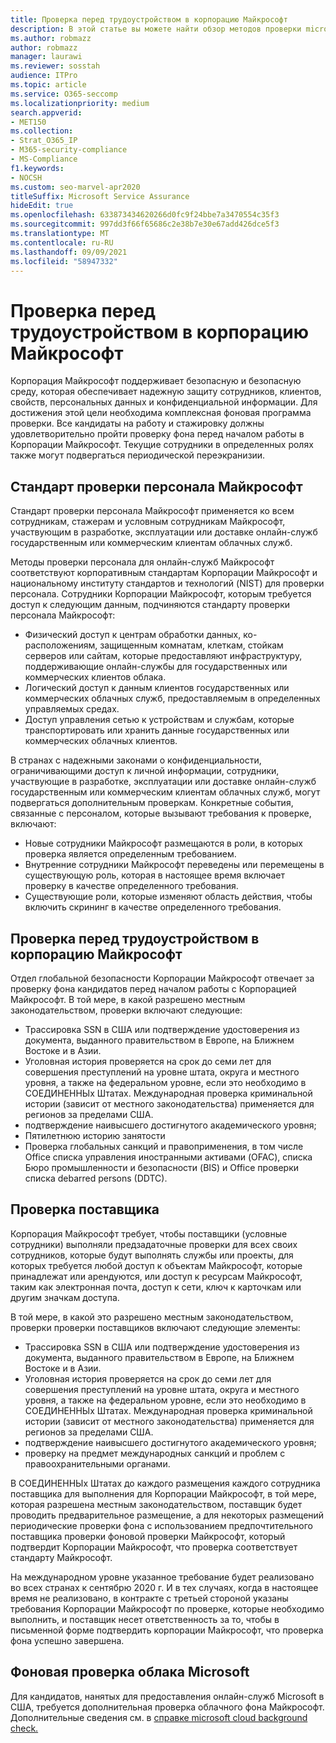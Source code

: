 ```yaml
---
title: Проверка перед трудоустройством в корпорацию Майкрософт
description: В этой статье вы можете найти обзор методов проверки microsoft для предварительного трудоустройства для Microsoft 365.
ms.author: robmazz
author: robmazz
manager: laurawi
ms.reviewer: sosstah
audience: ITPro
ms.topic: article
ms.service: O365-seccomp
ms.localizationpriority: medium
search.appverid:
- MET150
ms.collection:
- Strat_O365_IP
- M365-security-compliance
- MS-Compliance
f1.keywords:
- NOCSH
ms.custom: seo-marvel-apr2020
titleSuffix: Microsoft Service Assurance
hideEdit: true
ms.openlocfilehash: 633873434620266d0fc9f24bbe7a3470554c35f3
ms.sourcegitcommit: 997dd3f66f65686c2e38b7e30e67add426dce5f3
ms.translationtype: MT
ms.contentlocale: ru-RU
ms.lasthandoff: 09/09/2021
ms.locfileid: "58947332"
---
```

# <a name="microsoft-pre-employment-screening"></a>Проверка перед трудоустройством в корпорацию Майкрософт

Корпорация Майкрософт поддерживает безопасную и безопасную среду, которая обеспечивает надежную защиту сотрудников, клиентов, свойств, персональных данных и конфиденциальной информации. Для достижения этой цели необходима комплексная фоновая программа проверки. Все кандидаты на работу и стажировку должны удовлетворительно пройти проверку фона перед началом работы в Корпорации Майкрософт. Текущие сотрудники в определенных ролях также могут подвергаться периодической переэкранизии.

## <a name="the-microsoft-personnel-screening-standard"></a>Стандарт проверки персонала Майкрософт

Стандарт проверки персонала Майкрософт применяется ко всем сотрудникам, стажерам и условным сотрудникам Майкрософт, участвующим в разработке, эксплуатации или доставке онлайн-служб государственным или коммерческим клиентам облачных служб.

Методы проверки персонала для онлайн-служб Майкрософт соответствуют корпоративным стандартам Корпорации Майкрософт и национальному институту стандартов и технологий (NIST) для проверки персонала. Сотрудники Корпорации Майкрософт, которым требуется доступ к следующим данным, подчиняются стандарту проверки персонала Майкрософт:

- Физический доступ к центрам обработки данных, ко-расположениям, защищенным комнатам, клеткам, стойкам серверов или сайтам, которые предоставляют инфраструктуру, поддерживающие онлайн-службы для государственных или коммерческих клиентов облака.
- Логический доступ к данным клиентов государственных или коммерческих облачных служб, предоставляемым в определенных управляемых средах.
- Доступ управления сетью к устройствам и службам, которые транспортировать или хранить данные государственных или коммерческих облачных клиентов.

В странах с надежными законами о конфиденциальности, ограничивающими доступ к личной информации, сотрудники, участвующие в разработке, эксплуатации или доставке онлайн-служб государственным или коммерческим клиентам облачных служб, могут подвергаться дополнительным проверкам. Конкретные события, связанные с персоналом, которые вызывают требования к проверке, включают:

- Новые сотрудники Майкрософт размещаются в роли, в которых проверка является определенным требованием.
- Внутренние сотрудники Майкрософт переведены или перемещены в существующую роль, которая в настоящее время включает проверку в качестве определенного требования.
- Существующие роли, которые изменяют область действия, чтобы включить скрининг в качестве определенного требования.

## <a name="microsoft-pre-employment-screening"></a>Проверка перед трудоустройством в корпорацию Майкрософт

Отдел глобальной безопасности Корпорации Майкрософт отвечает за проверку фона кандидатов перед началом работы с Корпорацией Майкрософт.
В той мере, в какой разрешено местным законодательством, проверки включают следующие:

- Трассировка SSN в США или подтверждение удостоверения из документа, выданного правительством в Европе, на Ближнем Востоке и в Азии.
- Уголовная история проверяется на срок до семи лет для совершения преступлений на уровне штата, округа и местного уровня, а также на федеральном уровне, если это необходимо в СОЕДИНЕННЫх Штатах. Международная проверка криминальной истории (зависит от местного законодательства) применяется для регионов за пределами США.
- подтверждение наивысшего достигнутого академического уровня;
- Пятилетнюю историю занятости
- Проверка глобальных санкций и правоприменения, в том числе Office списка управления иностранными активами (OFAC), списка Бюро промышленности и безопасности (BIS) и Office проверки списка debarred persons (DDTC).

## <a name="supplier-screening"></a>Проверка поставщика

Корпорация Майкрософт требует, чтобы поставщики (условные сотрудники) выполняли предзадаточные проверки для всех своих сотрудников, которые будут выполнять службы или проекты, для которых требуется любой доступ к объектам Майкрософт, которые принадлежат или арендуются, или доступ к ресурсам Майкрософт, таким как электронная почта, доступ к сети, ключ к карточкам или другим значкам доступа.

В той мере, в какой это разрешено местным законодательством, проверки проверки поставщиков включают следующие элементы:

- Трассировка SSN в США или подтверждение удостоверения из документа, выданного правительством в Европе, на Ближнем Востоке и в Азии.
- Уголовная история проверяется на срок до семи лет для совершения преступлений на уровне штата, округа и местного уровня, а также на федеральном уровне, если это необходимо в СОЕДИНЕННЫх Штатах. Международная проверка криминальной истории (зависит от местного законодательства) применяется для регионов за пределами США.
- подтверждение наивысшего достигнутого академического уровня;
- проверку на предмет международных санкций и проблем с правоохранительными органами.

В СОЕДИНЕННЫх Штатах до каждого размещения каждого сотрудника поставщика для выполнения для Корпорации Майкрософт, в той мере, которая разрешена местным законодательством, поставщик будет проводить предварительное размещение, а для некоторых размещений периодические проверки фона с использованием предпочтительного поставщика проверки фоновой проверки Майкрософт, который подтвердит Корпорации Майкрософт, что проверка соответствует стандарту Майкрософт. 

На международном уровне указанное требование будет реализовано во всех странах к сентябрю 2020 г. И в тех случаях, когда в настоящее время не реализовано, в контракте с третьей стороной указаны требования Корпорации Майкрософт по проверке, которые необходимо выполнить, и поставщик несет ответственность за то, чтобы в письменной форме подтвердить корпорации Майкрософт, что проверка фона успешно завершена.

## <a name="microsoft-cloud-background-check"></a>Фоновая проверка облака Microsoft

Для кандидатов, нанятых для предоставления онлайн-служб Microsoft в США, требуется дополнительная проверка облачного фона Майкрософт. Дополнительные сведения см. в [справке microsoft cloud background check.](assurance-cloud-background-check.md)